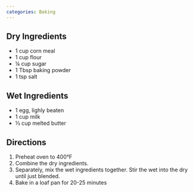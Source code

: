 ```yaml
---
categories: Baking
---
```


## Dry Ingredients

- 1 cup corn meal
- 1 cup flour
- &frac14; cup sugar
- 1 Tbsp baking powder
- 1 tsp salt

## Wet Ingredients

- 1 egg, lighly beaten
- 1 cup milk
- &#8531; cup melted butter
	
## Directions

1. Preheat oven to 400&#176;F
2. Combine the dry ingredients.
3. Separately, mix the wet ingredients together. Stir the wet into the dry until just blended.
4. Bake in a loaf pan for 20-25 minutes

